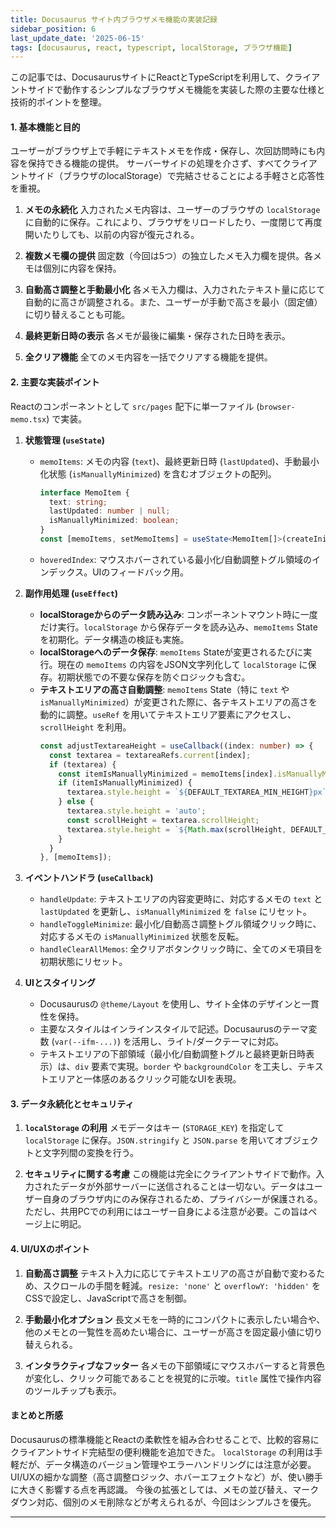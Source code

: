 ```yaml
---
title: Docusaurus サイト内ブラウザメモ機能の実装記録
sidebar_position: 6
last_update_date: '2025-06-15'
tags: [docusaurus, react, typescript, localStorage, ブラウザ機能]
---
```


この記事では、DocusaurusサイトにReactとTypeScriptを利用して、クライアントサイドで動作するシンプルなブラウザメモ機能を実装した際の主要な仕様と技術的ポイントを整理。

#### 1. 基本機能と目的

ユーザーがブラウザ上で手軽にテキストメモを作成・保存し、次回訪問時にも内容を保持できる機能の提供。
サーバーサイドの処理を介さず、すべてクライアントサイド（ブラウザのlocalStorage）で完結させることによる手軽さと応答性を重視。

<!-- truncate -->

1.  **メモの永続化**
    入力されたメモ内容は、ユーザーのブラウザの `localStorage` に自動的に保存。これにより、ブラウザをリロードしたり、一度閉じて再度開いたりしても、以前の内容が復元される。

2.  **複数メモ欄の提供**
    固定数（今回は5つ）の独立したメモ入力欄を提供。各メモは個別に内容を保持。

3.  **自動高さ調整と手動最小化**
    各メモ入力欄は、入力されたテキスト量に応じて自動的に高さが調整される。また、ユーザーが手動で高さを最小（固定値）に切り替えることも可能。

4.  **最終更新日時の表示**
    各メモが最後に編集・保存された日時を表示。

5.  **全クリア機能**
    全てのメモ内容を一括でクリアする機能を提供。

#### 2. 主要な実装ポイント

Reactのコンポーネントとして `src/pages` 配下に単一ファイル (`browser-memo.tsx`) で実装。

1.  **状態管理 (`useState`)**
    *   `memoItems`: メモの内容 (`text`)、最終更新日時 (`lastUpdated`)、手動最小化状態 (`isManuallyMinimized`) を含むオブジェクトの配列。
        ```typescript
        interface MemoItem {
          text: string;
          lastUpdated: number | null;
          isManuallyMinimized: boolean;
        }
        const [memoItems, setMemoItems] = useState<MemoItem[]>(createInitialMemoItems);
        ```
    *   `hoveredIndex`: マウスホバーされている最小化/自動調整トグル領域のインデックス。UIのフィードバック用。

2.  **副作用処理 (`useEffect`)**
    *   **localStorageからのデータ読み込み**: コンポーネントマウント時に一度だけ実行。`localStorage` から保存データを読み込み、`memoItems` Stateを初期化。データ構造の検証も実施。
    *   **localStorageへのデータ保存**: `memoItems` Stateが変更されるたびに実行。現在の `memoItems` の内容をJSON文字列化して `localStorage` に保存。初期状態での不要な保存を防ぐロジックも含む。
    *   **テキストエリアの高さ自動調整**: `memoItems` State（特に `text` や `isManuallyMinimized`）が変更された際に、各テキストエリアの高さを動的に調整。`useRef` を用いてテキストエリア要素にアクセスし、`scrollHeight` を利用。
        ```typescript
        const adjustTextareaHeight = useCallback((index: number) => {
          const textarea = textareaRefs.current[index];
          if (textarea) {
            const itemIsManuallyMinimized = memoItems[index].isManuallyMinimized;
            if (itemIsManuallyMinimized) {
              textarea.style.height = `${DEFAULT_TEXTAREA_MIN_HEIGHT}px`;
            } else {
              textarea.style.height = 'auto';
              const scrollHeight = textarea.scrollHeight;
              textarea.style.height = `${Math.max(scrollHeight, DEFAULT_TEXTAREA_MIN_HEIGHT)}px`;
            }
          }
        }, [memoItems]);
        ```

3.  **イベントハンドラ (`useCallback`)**
    *   `handleUpdate`: テキストエリアの内容変更時に、対応するメモの `text` と `lastUpdated` を更新し、`isManuallyMinimized` を `false` にリセット。
    *   `handleToggleMinimize`: 最小化/自動高さ調整トグル領域クリック時に、対応するメモの `isManuallyMinimized` 状態を反転。
    *   `handleClearAllMemos`: 全クリアボタンクリック時に、全てのメモ項目を初期状態にリセット。

4.  **UIとスタイリング**
    *   Docusaurusの `@theme/Layout` を使用し、サイト全体のデザインと一貫性を保持。
    *   主要なスタイルはインラインスタイルで記述。Docusaurusのテーマ変数 (`var(--ifm-...)`) を活用し、ライト/ダークテーマに対応。
    *   テキストエリアの下部領域（最小化/自動調整トグルと最終更新日時表示）は、`div` 要素で実現。`border` や `backgroundColor` を工夫し、テキストエリアと一体感のあるクリック可能なUIを表現。

#### 3. データ永続化とセキュリティ

1.  **`localStorage` の利用**
    メモデータはキー (`STORAGE_KEY`) を指定して `localStorage` に保存。`JSON.stringify` と `JSON.parse` を用いてオブジェクトと文字列間の変換を行う。

2.  **セキュリティに関する考慮**
    この機能は完全にクライアントサイドで動作。入力されたデータが外部サーバーに送信されることは一切ない。データはユーザー自身のブラウザ内にのみ保存されるため、プライバシーが保護される。ただし、共用PCでの利用にはユーザー自身による注意が必要。この旨はページ上に明記。

#### 4. UI/UXのポイント

1.  **自動高さ調整**
    テキスト入力に応じてテキストエリアの高さが自動で変わるため、スクロールの手間を軽減。`resize: 'none'` と `overflowY: 'hidden'` をCSSで設定し、JavaScriptで高さを制御。

2.  **手動最小化オプション**
    長文メモを一時的にコンパクトに表示したい場合や、他のメモとの一覧性を高めたい場合に、ユーザーが高さを固定最小値に切り替えられる。

3.  **インタラクティブなフッター**
    各メモの下部領域にマウスホバーすると背景色が変化し、クリック可能であることを視覚的に示唆。`title` 属性で操作内容のツールチップも表示。

#### まとめと所感

Docusaurusの標準機能とReactの柔軟性を組み合わせることで、比較的容易にクライアントサイド完結型の便利機能を追加できた。
`localStorage` の利用は手軽だが、データ構造のバージョン管理やエラーハンドリングには注意が必要。
UI/UXの細かな調整（高さ調整ロジック、ホバーエフェクトなど）が、使い勝手に大きく影響する点を再認識。
今後の拡張としては、メモの並び替え、マークダウン対応、個別のメモ削除などが考えられるが、今回はシンプルさを優先。

---